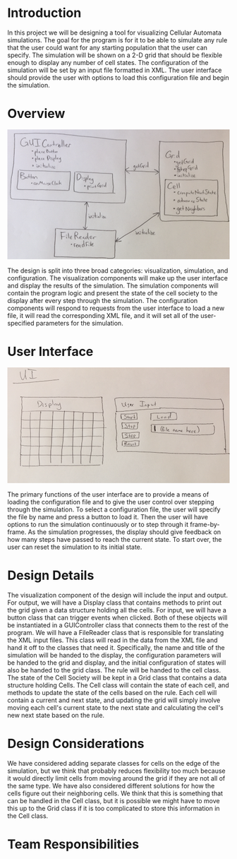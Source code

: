 Introduction
===

In this project we will be designing a tool for visualizing Cellular Automata simulations. The goal for the program is for it to be able to simulate any rule that the user could want for any starting population that the user can specify. The simulation will be shown on a 2-D grid that should be flexible enough to display any number of cell states. The configuration of the simulation will be set by an input file formatted in XML. The user interface should provide the user with options to load this configuration file and begin the simulation.

Overview
===
![Figure 1](cellsociety_overview.png)

The design is split into three broad categories: visualization, simulation, and configuration. The visualization components will make up the user interface and display the results of the simulation. The simulation components will contain the program logic and present the state of the cell society to the display after every step through the simulation. The configuration components will respond to requests from the user interface to load a new file, it will read the corresponding XML file, and it will set all of the user-specified parameters for the simulation.


User Interface
===
![Figure 2](cellsociety_UI.png)

The primary functions of the user interface are to provide a means of loading the configuration file and to give the user control over stepping through the simulation. To select a configuration file, the user will specify the file by name and press a button to load it. Then the user will have options to run the simulation continuously or to step through it frame-by-frame. As the simulation progresses, the display should give feedback on how many steps have passed to reach the current state. To start over, the user can reset the simulation to its initial state. 

Design Details
===

The visualization component of the design will include the input and output. For output, we will have a Display class that contains methods to print out the grid given a data structure holding all the cells. 
For input, we will have a button class that can trigger events when clicked. Both of these objects will be instantiated in a GUIController class that connects them to the rest of the program. 
We will have a FileReader class that is responsible for translating the XML input files. This class will read in the data from the XML file and hand it off to the classes that need it. Specifically, the name and title of the simulation will be handed to the display, the configuration parameters will be handed to the grid and display, and the initial configuration of states will also be handed to the grid class. The rule will be handed to the cell class. 
The state of the Cell Society will be kept in a Grid class that contains a data structure holding Cells.
The Cell class will contain the state of each cell, and methods to update the state of the cells based on the rule. Each cell will contain a current and next state, and updating the grid will simply involve moving each cell's current state to the next state and calculating the cell's new next state based on the rule. 


Design Considerations
===

We have considered adding separate classes for cells on the edge of the simulation, but we think that probably reduces flexibility too much because it would directly limit cells from moving around the grid if they are not all of the same type.
We have also considered different solutions for how the cells figure out their neighboring cells. We think that this is something that can be handled in the Cell class, but it is possible we might have to move this up to the Grid class if it is too complicated to store this information in the Cell class.

Team Responsibilities
===


